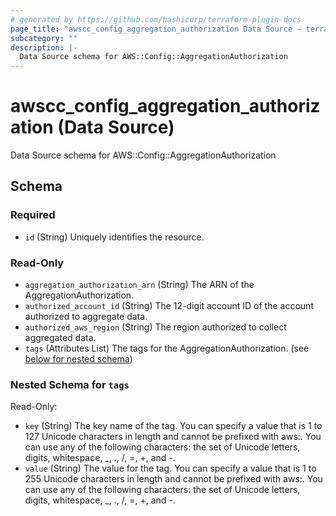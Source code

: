 ```yaml
---
# generated by https://github.com/hashicorp/terraform-plugin-docs
page_title: "awscc_config_aggregation_authorization Data Source - terraform-provider-awscc"
subcategory: ""
description: |-
  Data Source schema for AWS::Config::AggregationAuthorization
---
```


# awscc_config_aggregation_authorization (Data Source)

Data Source schema for AWS::Config::AggregationAuthorization



<!-- schema generated by tfplugindocs -->
## Schema

### Required

- `id` (String) Uniquely identifies the resource.

### Read-Only

- `aggregation_authorization_arn` (String) The ARN of the AggregationAuthorization.
- `authorized_account_id` (String) The 12-digit account ID of the account authorized to aggregate data.
- `authorized_aws_region` (String) The region authorized to collect aggregated data.
- `tags` (Attributes List) The tags for the AggregationAuthorization. (see [below for nested schema](#nestedatt--tags))

<a id="nestedatt--tags"></a>
### Nested Schema for `tags`

Read-Only:

- `key` (String) The key name of the tag. You can specify a value that is 1 to 127 Unicode characters in length and cannot be prefixed with aws:. You can use any of the following characters: the set of Unicode letters, digits, whitespace, _, ., /, =, +, and -.
- `value` (String) The value for the tag. You can specify a value that is 1 to 255 Unicode characters in length and cannot be prefixed with aws:. You can use any of the following characters: the set of Unicode letters, digits, whitespace, _, ., /, =, +, and -.
